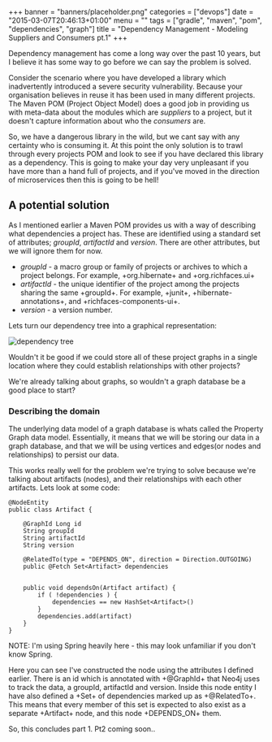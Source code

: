 +++
banner = "banners/placeholder.png"
categories = ["devops"]
date = "2015-03-07T20:46:13+01:00"
menu = ""
tags = ["gradle", "maven", "pom", "dependencies", "graph"]
title = "Dependency Management - Modeling Suppliers and Consumers pt.1"
+++

Dependency management has come a long way over the past 10 years, but I believe it has some way to go before we can say the problem is solved.

Consider the scenario where you have developed a library which inadvertently introduced a severe security vulnerability. Because your organisation believes in reuse it has been used in many different projects. The Maven POM (Project Object Model) does a good job in providing us with meta-data about the modules which are _suppliers_ to a project, but it doesn't capture information about who the _consumers_ are.

So, we have a dangerous library in the wild, but we cant say with any certainty who is consuming it. At this point the only solution is to trawl through every projects POM and look to see if you have declared this library as a dependency. This is going to make your day very unpleasant if you have more than a hand full of projects, and if you've moved in the direction of microservices then this is going to be hell!

## A potential solution

As I mentioned earlier a Maven POM provides us with a way of describing what dependencies a project has. These are identified using a standard set of attributes; _groupId_, _artifactId_ and _version_. There are other attributes, but we will ignore them for now.

* _groupId_ - a macro group or family of projects or archives to which a project belongs. For example, +org.hibernate+ and +org.richfaces.ui+
* _artifactId_ - the unique identifier of the project among the projects sharing the same +groupId+. For example, +junit+, +hibernate-annotations+, and +richfaces-components-ui+.
* _version_ - a version number.

Lets turn our dependency tree into a graphical representation:

![dependency tree](http://site.kuali.org/maven/plugins/graph-maven-plugin/1.2.3/graph/direct/compile/flat.png)

Wouldn't it be good if we could store all of these project graphs in a single location where they could establish relationships with other projects?

We're already talking about graphs, so wouldn't a graph database be a good place to start?

### Describing the domain

The underlying data model of a graph database is whats called the Property Graph data model. Essentially, it means that we will be storing our data in a graph database, and that we will be using vertices and edges(or nodes and relationships) to persist our data.

This works really well for the problem we're trying to solve because we're talking about artifacts (nodes), and their relationships with each other artifacts. Lets look at some code:

```
@NodeEntity
public class Artifact {

    @GraphId Long id
    String groupId
    String artifactId
    String version

    @RelatedTo(type = "DEPENDS_ON", direction = Direction.OUTGOING)
    public @Fetch Set<Artifact> dependencies


    public void dependsOn(Artifact artifact) {
        if ( !dependencies ) {
            dependencies == new HashSet<Artifact>()
        }
        dependencies.add(artifact)
    }
}
```

NOTE: I'm using Spring heavily here - this may look unfamiliar if you don't know Spring.

Here you can see I've constructed the node using the attributes I defined earlier. There is an id which is annotated with +@GraphId+ that Neo4j uses to track the data, a groupId, artifactId and version. Inside this node entity I have also defined a +Set<Artifact>+ of dependencies marked up as +@RelatedTo+. This means that every member of this set is expected to also exist as a separate +Artifact+ node, and this node +DEPENDS_ON+ them.

So, this concludes part 1. Pt2 coming soon..

